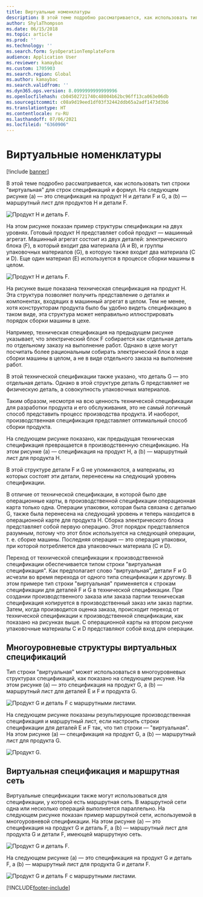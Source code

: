 ```yaml
---
title: Виртуальные номенклатуры
description: В этой теме подробно рассматривается, как использовать тип строки "виртуальная" для строк спецификаций и формул в Dynamics 365 Supply Chain Management.
author: ShylaThompson
ms.date: 06/15/2018
ms.topic: article
ms.prod: ''
ms.technology: ''
ms.search.form: SysOperationTemplateForm
audience: Application User
ms.reviewer: kamaybac
ms.custom: 1705903
ms.search.region: Global
ms.author: kamaybac
ms.search.validfrom: ''
ms.dyn365.ops.version: 8.0999999999999996
ms.openlocfilehash: cb04502721740c48004b62bc96ff13ca063e06db
ms.sourcegitcommit: c08a9d19eed1df03f32442ddb65a2adf1473d3b6
ms.translationtype: HT
ms.contentlocale: ru-RU
ms.lasthandoff: 07/06/2021
ms.locfileid: "6360906"
---
```

# <a name="phantom-items"></a>Виртуальные номенклатуры

[!include [banner](../includes/banner.md)]

В этой теме подробно рассматривается, как использовать тип строки "виртуальная" для строк спецификаций и формул. На следующем рисунке (a) — это спецификация на продукт H и детали F и G, а (b) — маршрутный лист для продуктов H и детали F.

![Продукт H и деталь F.](media/product-H-part-F.png)


На этом рисунке показан пример структуры спецификации на двух уровнях. Готовый продукт H представляет собой продукт — машинный агрегат. Машинный агрегат состоит из двух деталей: электрического блока (F), в который входит два материала (A и B), и группы упаковочных материалов (G), в которую также входит два материала (C и D). Еще один материал (E) используется в процессе сборки машины в целом.

![Продукт H и деталь F.](media/product-H-part-B.png)

На рисунке выше показана техническая спецификация на продукт H. Эта структура позволяет получить представление о деталях и компонентах, входящих в машинный агрегат в целом. Тем не менее, хотя конструкторам продукта было бы удобно видеть спецификацию в таком виде, эта структура может неправильно иллюстрировать порядок сборки машины в цехе. 

Например, техническая спецификация на предыдущем рисунке указывает, что электрический блок F собирается как отдельная деталь по отдельному заказу на выполнение работ. Однако в цехе могут посчитать более рациональным собирать электрический блок в ходе сборки машины в целом, а не в виде отдельного заказа на выполнение работ.

В этой технической спецификации также указано, что деталь G — это отдельная деталь. Однако в этой структуре деталь G представляет не физическую деталь, а совокупность упаковочных материалов. 

Таким образом, несмотря на всю ценность технической спецификации для разработки продукта и его обслуживания, это не самый логичный способ представить процесс производства продукта. И наоборот, производственная спецификация представляет оптимальный способ сборки продукта.

На следующем рисунке показано, как предыдущая техническая спецификация превращается в производственную спецификацию. На этом рисунке (a) — спецификация на продукт H, а (b) — маршрутный лист для продукта H.

В этой структуре детали F и G не упоминаются, а материалы, из которых состоят эти детали, перенесены на следующий уровень спецификации. 

В отличие от технической спецификации, в которой было две операционные карты, в производственной спецификации операционная карта только одна. Операции упаковки, которая была связана с деталью G, также была перенесена на следующий уровень и теперь находится в операционной карте для продукта H. Сборка электрического блока представляет собой первую операцию. Этот порядок представляется разумным, потому что этот блок используется на следующей операции, т. е. сборке машины. Последняя операция — это операция упаковки, при которой потребляется два упаковочных материала (C и D).

Переход от технической спецификации к производственной спецификации обеспечивается типом строки "виртуальная спецификация". Как предполагает слово "виртуальная", детали F и G исчезли во время перехода от одного типа спецификации к другому. В этом примере тип строки "виртуальная" применяется к строкам спецификации для деталей F и G в технической спецификации. При создании производственного заказа или заказа партии техническая спецификация копируется в производственный заказ или заказ партии. Затем, когда производится оценка заказа, происходит переход от технической спецификации к производственной спецификации, как показано на рисунках выше. С операционной карты на втором рисунке упаковочные материалы C и D представляют собой вход для операции. 

## <a name="multilevel-phantom-bom-structures"></a>Многоуровневые структуры виртуальных спецификаций
Тип строки "виртуальная" может использоваться в многоуровневых структурах спецификаций, как показано на следующем рисунке. На этом рисунке (a) — это спецификация на продукт G, а (b) — маршрутный лист для деталей E и F и продукта G. 

![Продукт G и деталь F с маршрутными листами.](media/product-G-route-sheet-G.png)


На следующем рисунке показаны результирующие производственная спецификация и маршрутный лист, если настроить строки спецификации для деталей E и F так, что тип строки — "виртуальная". На этом рисунке (a) — спецификация на продукт G, а (b) — маршрутный лист для продукта G.

![Продукт G.](media/product-G.png)


## <a name="phantom-and-route-network"></a>Виртуальная спецификация и маршрутная сеть
Виртуальные спецификации также могут использоваться для спецификации, у которой есть маршрутная сеть. В маршрутной сети одна или несколько операций выполняется параллельно. На следующем рисунке показан пример маршрутной сети, используемой в многоуровневой спецификации. На этом рисунке (a) — это спецификация на продукт G и деталь F, а (b) — маршрутный лист для продукта G и детали F, имеющей маршрутную сеть.

![Продукт G и деталь F.](media/product-G-part-F.png)


На следующем рисунке (a) — это спецификация на продукт G и деталь F, а (b) — маршрутный лист для продукта G и детали F.

![Продукт G и деталь F с маршрутными листами.](media/product-G-part-F-with-route-sheet.png)


[!INCLUDE[footer-include](../../includes/footer-banner.md)]